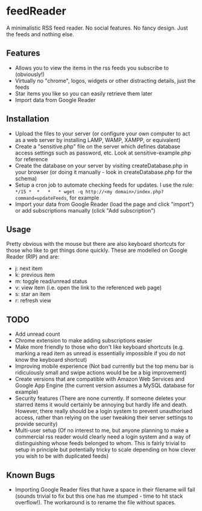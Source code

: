 feedReader
==========

A minimalistic RSS feed reader. No social features. No fancy design. Just the feeds and nothing else.

Features
--------
* Allows you to view the items in the rss feeds you subscribe to (obviously!)
* Virtually no "chrome", logos, widgets or other distracting details, just the feeds
* Star items you like so you can easily retrieve them later
* Import data from Google Reader

Installation
------------
* Upload the files to your server (or configure your own computer to act as a web server by installing LAMP, WAMP, XAMPP, or equivalent)
* Create a "sensitive.php" file on the server which defines database access settings such as password, etc. Look at sensitive-example.php for reference
* Create the database on your server by visiting createDatabase.php in your browser (or doing it manually - look in createDatabase.php for the schema)
* Setup a cron job to automate checking feeds for updates. I use the rule: `*/15 *	*	*	* wget -q http://<my domain>/index.php?command=updateFeeds`, for example
* Import your data from Google Reader (load the page and click "import") or add subscriptions manually (click "Add subscription")

Usage
-----
Pretty obvious with the mouse but there are also keyboard shortcuts for those who like to get things done quickly. These are modelled on Google Reader (RIP) and are:

* j: next item
* k: previous item
* m: toggle read/unread status
* v: view item (i.e. open the link to the referenced web page)
* s: star an item
* r: refresh view

TODO
----
* Add unread count
* Chrome extension to make adding subscriptions easier
* Make more friendly to those who don't like keyboard shortcuts (e.g. marking a read item as unread is essentially impossible if you do not know the keyboard shortcut)
* Improving mobile experience (Not bad currently but the top menu bar is ridiculously small and swipe actions would be be a big improvement)
* Create versions that are compatible with Amazon Web Services and Google App Engine (the current version assumes a MySQL database for example)
* Security features (There are none currently. If someone deletes your starred items it would certainly be annoying but hardly life and death. However, there really should be a login system to prevent unauthorised access, rather than relying on the user tweaking their server settings to provide security)
* Multi-user setup (Of no interest to me, but anyone planning to make a commercial rss reader would clearly need a login system and a way of distinguishing whose feeds belonged to whom. This is fairly trivial to setup in principle but potentially tricky to scale depending on how clever you wish to be with duplicated feeds)

Known Bugs
----------
* Importing Google Reader files that have a space in their filename will fail (sounds trivial to fix but this one has me stumped - time to hit stack overflow!). The workaround is to rename the file without spaces.
